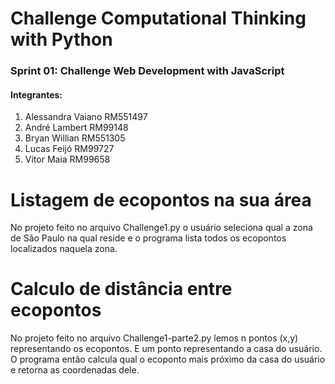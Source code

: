 # Challenge Computational Thinking with Python

<h3>Sprint 01: Challenge Web Development with JavaScript </h3>


<h4>Integrantes:</h4>
<ol> 

<li>Alessandra Vaiano RM551497</li>  

<li>André Lambert RM99148</li>  

<li>Bryan Willian RM551305</li>

<li>Lucas Feijó RM99727</li>
  
<li>Vitor Maia RM99658</li>

</ol>

<h1>Listagem de ecopontos na sua área</h1>

No projeto feito no arquivo Challenge1.py o usuário seleciona qual a zona de São Paulo na qual reside e o programa lista todos os ecopontos localizados naquela zona.

<h1>Calculo de distância entre ecopontos</h1>

No projeto feito no arquivo Challenge1-parte2.py lemos n pontos (x,y) representando os ecopontos. E um ponto representando a casa do usuário. O programa então calcula qual o ecoponto mais próximo da casa do usuário e retorna as coordenadas dele.